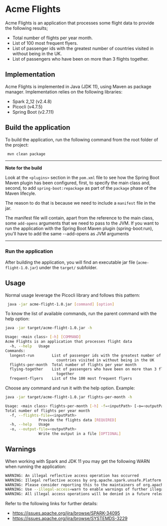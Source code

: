 # Acme Flights

Acme Flights is an application that processes some flight data to provide the following results;
- Total number of flights per year month.
- List of 100 most frequent flyers.
- List of passenger ids with the greatest number of countries visited in without being in the UK.
- List of passengers who have been on more than 3 flights together.

## Implementation

Acme Flights is implemented in Java (JDK 11), using Maven as package manager. Implementation relies on the following libraries:
- Spark 2_12 (v2.4.8)
- Picocli (v4.7.5)
- Spring Boot (v2.7.11)

## Build the application

To build the application, run the following command from the root folder of the project:
```bash
 mvn clean package
```
---
**Note for the build**

Look at the `<plugins>` section in the `pom.xml` file to see how the Spring Boot Maven plugin has been configured, first, to specify the main class and, second, to add `spring-boot:repackage` as part of the `package` phase of the Maven lifecyle.

The reason to do that is because we need to include a `manifest` file in the jar.

The manifest file will contain, apart from the reference to the main class, some `add-opens` arguments that we need to pass to the JVM. If you want to run the application with the Spring Boot Maven plugin (spring-boot:run), you'll have to add the same --add-opens as JVM arguments

---

### Run the application

After building the application, you will find an executable jar file (`acme-flight-1.0.jar`) under the `target/` subfolder.

## Usage
Normal usage leverage the Picocli library and follows this pattern:
```bash
 java -jar acme-flight-1.0.jar [command] [option]
```
To know the list of available commands, run the parent command with the help option:
```bash
java -jar target/acme-flight-1.0.jar -h

Usage: <main class> [-h] [COMMAND]
Acme Flights is an application that processes flight data
  -h, --help   Usage
Commands:
  longest-run        List of passenger ids with the greatest number of
                       countries visited in without being in the UK
  flights-per-month  Total number of flights per year month
  flying-together    List of passengers who have been on more than 3 flights
                       together
  frequent-flyers    List of the 100 most frequent flyers
```
Choose any command and run it with the help option. Example:
```bash
java -jar target/acme-flight-1.0.jar flights-per-month -h

Usage: <main class> flights-per-month [-h] -f=<inputPath> [-o=<outputPath>]
Total number of flights per year month
  -f, --flights-file=<inputPath>
               Provide the flights data [REQUIRED]
  -h, --help   Usage
  -o, --output-file=<outputPath>
               Write the output in a file [OPTIONAL]
```
## Warnings
When working with Spark and JDK 11 you may get the following WARN when running the application:
```bash
WARNING: An illegal reflective access operation has occurred
WARNING: Illegal reflective access by org.apache.spark.unsafe.Platform (jar:file:/Users/carlosmm/Workspace/acme-flight/target/acme-flight-1.0.jar!/BOOT-INF/lib/spark-unsafe_2.12-2.4.8.jar!/) to method java.nio.Bits.unaligned()
WARNING: Please consider reporting this to the maintainers of org.apache.spark.unsafe.Platform
WARNING: Use --illegal-access=warn to enable warnings of further illegal reflective access operations
WARNING: All illegal access operations will be denied in a future release
```
Refer to the following links for further details:
- https://issues.apache.org/jira/browse/SPARK-34095
- https://issues.apache.org/jira/browse/SYSTEMDS-3229